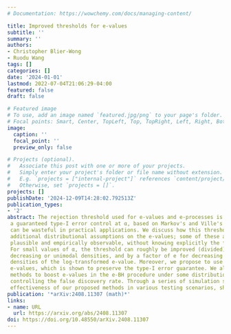 ```yaml
---
# Documentation: https://wowchemy.com/docs/managing-content/

title: Improved thresholds for e-values
subtitle: ''
summary: ''
authors:
- Christopher Blier-Wong
- Ruodu Wang
tags: []
categories: []
date: '2024-01-01'
lastmod: 2022-07-04T21:06:29-04:00
featured: false
draft: false

# Featured image
# To use, add an image named `featured.jpg/png` to your page's folder.
# Focal points: Smart, Center, TopLeft, Top, TopRight, Left, Right, BottomLeft, Bottom, BottomRight.
image:
  caption: ''
  focal_point: ''
  preview_only: false

# Projects (optional).
#   Associate this post with one or more of your projects.
#   Simply enter your project's folder or file name without extension.
#   E.g. `projects = ["internal-project"]` references `content/project/deep-learning/index.md`.
#   Otherwise, set `projects = []`.
projects: []
publishDate: '2024-12-09T14:28:02.792513Z'
publication_types:
- '2'
abstract: The rejection threshold used for e-values and e-processes is by default set to 1/α for
 a guaranteed type-I error control at α, based on Markov's and Ville's inequalities. This threshold 
 can be wasteful in practical applications. We discuss how this threshold can be improved under 
 additional distributional assumptions on the e-values; some of these assumptions are naturally 
 plausible and empirically observable, without knowing explicitly the form or model of the e-values. 
 For small values of α, the threshold can roughly be improved (divided) by a factor of 2 for 
 decreasing or unimodal densities, and by a factor of e for decreasing or unimodal-symmetric 
 densities of the log-transformed e-value. Moreover, we propose to use the supremum of comonotonic 
 e-values, which is shown to preserve the type-I error guarantee. We also propose some preliminary 
 methods to boost e-values in the e-BH procedure under some distributional assumptions while 
 controlling the false discovery rate. Through a series of simulation studies, we demonstrate the 
 effectiveness of our proposed methods in various testing scenarios, showing enhanced power.
publication: '*arXiv:2408.11307 (math)*'
links:
- name: URL
  url: https://arxiv.org/abs/2408.11307
doi: https://doi.org/10.48550/arXiv.2408.11307
---
```

